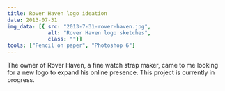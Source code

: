 ```yaml
---
title: Rover Haven logo ideation
date: 2013-07-31
img_data: [{ src: "2013-7-31-rover-haven.jpg", 
			 alt: "Rover Haven logo sketches", 
			 class: ""}]
tools: ["Pencil on paper", "Photoshop 6"]
---
```


<p>The owner of Rover Haven, a fine watch strap maker, came to me looking for a new logo to expand his online presence.  This project is currently in progress.</p>